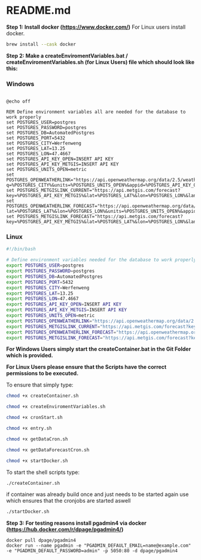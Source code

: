 # README.md

**Step 1: Install docker (https://www.docker.com/)**
For Linux users install docker.

```bash
brew install --cask docker
```

**Step 2: Make a createEnviromentVariables.bat / createEnviromentVariables.sh (for Linux Users) file which should look like this:**

### Windows

```Batch

@echo off

REM Define environment variables all are needed for the database to work properly
set POSTGRES_USER=postgres
set POSTGRES_PASSWORD=postgres
set POSTGRES_DB=AutomatedPostgres
set POSTGRES_PORT=5432
set POSTGRES_CITY=Werfenweng
set POSTGRES_LAT=13.25
set POSTGRES_LON=47.4667
set POSTGRES_API_KEY_OPEN=INSERT API KEY
set POSTGRES_API_KEY_METGIS=INSERT API KEY
set POSTGRES_UNITS_OPEN=metric
set POSTGRES_OPENWEATHERLINK="https://api.openweathermap.org/data/2.5/weather?q=%POSTGRES_CITY%&units=%POSTGRES_UNITS_OPEN%&appid=%POSTGRES_API_KEY_OPEN%"
set POSTGRES_METGISLINK_CURRENT="https://api.metgis.com/forecast?key=%POSTGRES_API_KEY_METGIS%&lat=%POSTGRES_LAT%&lon=%POSTGRES_LON%&lang=en&v=current"
set POSTGRES_OPENWEATHERLINK_FORECAST="https://api.openweathermap.org/data/2.5/forecast?lat=%POSTGRES_LAT%&lon=%POSTGRES_LON%&units=%POSTGRES_UNITS_OPEN%&appid=%POSTGRES_API_KEY_OPEN%"
set POSTGRES_METGISLINK_FORECAST="https://api.metgis.com/forecast?key=%POSTGRES_API_KEY_METGIS%&lat=%POSTGRES_LAT%&lon=%POSTGRES_LON%&lang=en&v=smart"

```
### Linux

```bash
#!/bin/bash

# Define environment variables needed for the database to work properly
export POSTGRES_USER=postgres
export POSTGRES_PASSWORD=postgres
export POSTGRES_DB=AutomatedPostgres
export POSTGRES_PORT=5432
export POSTGRES_CITY=Werfenweng
export POSTGRES_LAT=13.25
export POSTGRES_LON=47.4667
export POSTGRES_API_KEY_OPEN=INSERT API KEY
export POSTGRES_API_KEY_METGIS=INSERT API KEY
export POSTGRES_UNITS_OPEN=metric
export POSTGRES_OPENWEATHERLINK="https://api.openweathermap.org/data/2.5/weather?q=$POSTGRES_CITY&units=$POSTGRES_UNITS_OPEN&appid=$POSTGRES_API_KEY_OPEN"
export POSTGRES_METGISLINK_CURRENT="https://api.metgis.com/forecast?key=$POSTGRES_API_KEY_METGIS&lat=$POSTGRES_LAT&lon=$POSTGRES_LON&lang=en&v=current"
export POSTGRES_OPENWEATHERLINK_FORECAST="https://api.openweathermap.org/data/2.5/forecast?lat=$POSTGRES_LAT&lon=$POSTGRES_LON&units=$POSTGRES_UNITS_OPEN&appid=$POSTGRES_API_KEY_OPEN"
export POSTGRES_METGISLINK_FORECAST="https://api.metgis.com/forecast?key=$POSTGRES_API_KEY_METGIS&lat=$POSTGRES_LAT&lon=$POSTGRES_LON&lang=en&v=smart"
```
**For Windows Users simply start the createContainer.bat in the Git Folder which is provided.**


**For Linux Users please ensure that the Scripts have the correct permissions to be executed.**


To ensure that simply type: 
```bash
chmod +x createContainer.sh
```
```bash
chmod +x createEnviromentVariables.sh
```
```bash
chmod +x cronStart.sh
```
```bash
chmod +x entry.sh
```
```bash
chmod +x getDataCron.sh
```
```bash
chmod +x getDataForecastCron.sh
```
```bash
chmod +x startDocker.sh
```
To start the shell scripts type: 
```bash
./createContainer.sh
```

if container was already build once and just needs to be started again use which ensures that the cronjobs are started aswell
```bash
./startDocker.sh
```

**Step 3: For testing reasons install pgadmin4 via docker (https://hub.docker.com/r/dpage/pgadmin4/)**


```console
docker pull dpage/pgadmin4
docker run --name pgadmin -e "PGADMIN_DEFAULT_EMAIL=name@example.com" -e "PGADMIN_DEFAULT_PASSWORD=admin" -p 5050:80 -d dpage/pgadmin4 
```

